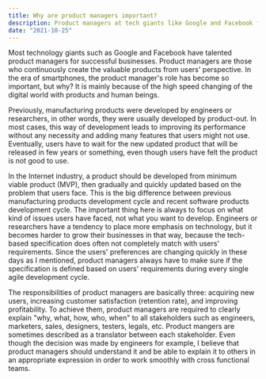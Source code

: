 ```yaml
---
title: Why are product managers important?
description: Product managers at tech giants like Google and Facebook focus on user needs, rapidly update products, and bridge communication among stakeholders, crucial in the fast-evolving digital world to ensure user satisfaction and profitability.
date: "2021-10-25"
---
```


Most technology giants such as Google and Facebook have talented product managers for successful businesses.
Product managers are those who continuously create the valuable products from users' perspective.
In the era of smartphones, the product manager's role has become so important, but why? It is mainly because of the high speed changing of the digital world with products and human beings.

Previously, manufacturing products were developed by engineers or researchers, in other words, they were usually developed by product-out.
In most cases, this way of development leads to improving its performance without any necessity and adding many features that users might not use.
Eventually, users have to wait for the new updated product that will be released in few years or something, even though users have felt the product is not good to use.

In the Internet industry, a product should be developed from minimum viable product (MVP), then gradually and quickly updated based on the problem that users face.
This is the big difference between previous manufacturing products development cycle and recent software products development cycle.
The important thing here is always to focus on what kind of issues users have faced, not what you want to develop.
Engineers or researchers have a tendency to place more emphasis on technology, but it becomes harder to grow their businesses in that way, because the tech-based specification does often not completely match with users' requirements.
Since the users' preferences are changing quickly in these days as I mentioned, product managers always have to make sure if the specification is defined based on users' requirements during every single agile development cycle.

The responsibilities of product managers are basically three: acquiring new users, increasing customer satisfaction (retention rate), and improving profitability.
To achieve them, product managers are required to clearly explain "why, what, how, who, when" to all stakeholders such as engineers, marketers, sales, designers, testers, legals, etc.
Product mangers are sometimes described as a translator between each stakeholder.
Even though the decision was made by engineers for example, I believe that product managers should understand it and be able to explain it to others in an appropriate expression in order to work smoothly with cross functional teams.
